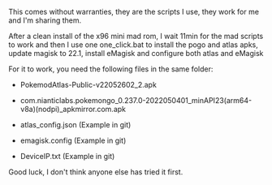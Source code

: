 This comes without warranties, they are the scripts I use, they work for me and I'm sharing them. 

After a clean install of the x96 mini mad rom, I wait 11min for the mad scripts to work and then I use one one_click.bat to install the pogo and atlas apks, update magisk to 22.1, install eMagisk and configure both atlas and eMagisk


For it to work, you need the following files in the same folder:

* PokemodAtlas-Public-v22052602_2.apk

* com.nianticlabs.pokemongo_0.237.0-2022050401_minAPI23(arm64-v8a)(nodpi)_apkmirror.com.apk

* atlas_config.json (Example in git)

* emagisk.config (Example in git)

* DeviceIP.txt (Example in git)


Good luck, I don't think anyone else has tried it first.
